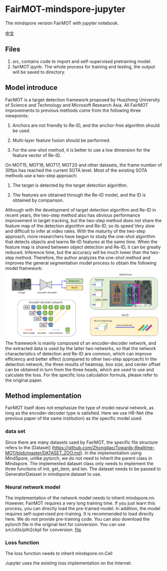 # FairMOT-mindspore-jupyter
The mindspore version FairMOT with jupyter notebook.

[中文](README.zh.md)

## Files

1. src, contains code to import and self-supervised pretraining model.
2. fairMOT.ipynb. The whole process for training and testing, the output will be saved to directory.

## Model introduce
FairMOT is a target detection framework proposed by Huazhong University of Science and Technology and Microsoft Research Asia. All FairMOT improvements to previous methods come from the following three viewpoints:
1. Anchors are not friendly to Re-ID, and the anchor-free algorithm should be used.

2. Multi-layer feature fusion should be performed.

3. For the one-shot method, it is better to use a low dimension for the feature vector of Re-ID.

On MOT15, MOT16, MOT17, MOT20 and other datasets, the frame number of 30fps has reached the current SOTA level.
Most of the existing SOTA methods use a two-step approach:
1. The target is detected by the target detection algorithm.

2. The features are obtained through the Re-ID model, and the ID is obtained by comparison.

Although with the development of target detection algorithm and Re-ID in recent years, the two-step method also has obvious performance improvement in target tracking, but the two-step method does not share the feature map of the detection algorithm and Re-ID, so its speed Very slow and difficult to infer at video rates.
With the maturity of the two-step approach, more researchers have begun to study the one-shot algorithm that detects objects and learns Re-ID features at the same time. When the feature map is shared between object detection and Re-ID, it can be greatly reduced. Inference time, but the accuracy will be much lower than the two-step method. Therefore, the author analyzes the one-shot method and improves the general segmentation model process to obtain the following model framework:
![Network structure diagram](./md_file/img.png)
The framework is mainly composed of an encoder-decoder network, and the extracted data is used by the latter two networks, so that the network characteristics of detection and Re-ID are common, which can improve efficiency and better effect (compared to other two-step approach)
In the detection network, the three results of heatmap, box size, and center offset can be obtained in turn from the three heads, which are used to use and calculate the loss. For the specific loss calculation formula, please refer to the original paper.

## Method implementation

FairMOT itself does not emphasize the type of model neural network, as long as the encoder-decoder type is satisfied. Here we use HR-Net (the previous paper of the same institution) as the specific model used.

### data set
Since there are many datasets used by FairMOT, the specific file structure refers to the [Dataset] (https://github.com/Zhongdao/Towards-Realtime-MOT/blob/master/DATASET_ZOO.md).
In the implementation using MindSpore, unlike pytorch, we do not need to inherit the parent class in Mindspore. The implemented dataset class only needs to implement the three functions of init, get_item, and len.
The dataset needs to be passed to GeneratorDataset in mindspore.dataset to use.

### Neural network model

The implementation of the network model needs to inherit mindspore.nn.
However, FairMOT requires a very long training time. If you just learn this process, you can directly load the pre-trained model. In addition, the model requires self-supervised pre-training. It is recommended to load directly here. We do not provide pre-training code. You can also download the pytorch file in the original text for conversion. You can use src/utils/pth2ckpt for conversion. [file](src/utils/crowdhuman_dla34_ms.ckpt)

### Loss function

The loss function needs to inherit mindspore.nn.Cell

Jupyter uses the existing loss implementation on the Internet.
